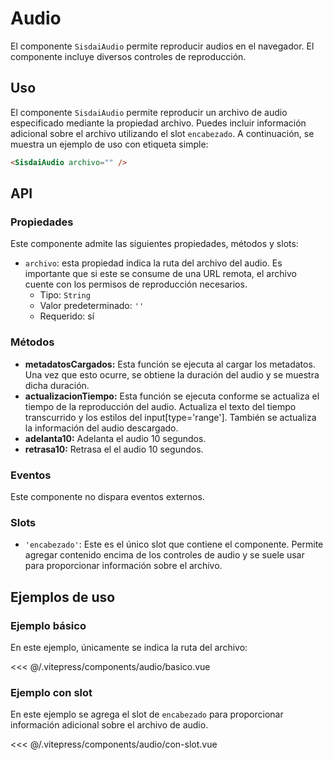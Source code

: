 <script setup>
import EjemploBasico from "../../.vitepress/components/audio/basico.vue";
import EjemploConSlot from "../../.vitepress/components/audio/con-slot.vue";
</script>

# Audio

El componente `SisdaiAudio` permite reproducir audios en el navegador. El componente incluye diversos controles de reproducción.

<section id="uso">

## Uso

El componente `SisdaiAudio` permite reproducir un archivo de audio especificado mediante la propiedad archivo. Puedes incluir información adicional sobre el archivo utilizando el slot `encabezado`. A continuación, se muestra un ejemplo de uso con etiqueta simple:

```html
<SisdaiAudio archivo="" />
```

</section>

<section id="api">

## API

### Propiedades

Este componente admite las siguientes propiedades, métodos y slots:

- `archivo`: esta propiedad indica la ruta del archivo del audio. Es importante que si este se consume de una URL remota, el archivo cuente con los permisos de reproducción necesarios.
  - Tipo: `String`
  - Valor predeterminado: `''`
  - Requerido: sí

### Métodos

- **metadatosCargados:**
  Esta función se ejecuta al cargar los metadatos. Una vez que esto ocurre, se obtiene la duración del audio y se muestra dicha duración.
- **actualizacionTiempo:**
  Esta función se ejecuta conforme se actualiza el tiempo de la reproducción del audio. Actualiza el texto del tiempo transcurrido y los estilos del input[type='range']. También se actualiza la información del audio descargado.
- **adelanta10:**
  Adelanta el audio 10 segundos.
- **retrasa10:**
  Retrasa el el audio 10 segundos.

### Eventos

Este componente no dispara eventos externos.

### Slots

- `'encabezado'`: Este es el único slot que contiene el componente. Permite agregar contenido encima de los controles de audio y se suele usar para proporcionar información sobre el archivo.

</section>

<section id="ejemplos">

## Ejemplos de uso

### Ejemplo básico

En este ejemplo, únicamente se indica la ruta del archivo:

<!-- <UtilsEjemploDoc ruta="audio/basico.vue"/> -->
<EjemploBasico />
<<< @/.vitepress/components/audio/basico.vue

### Ejemplo con slot

En este ejemplo se agrega el slot de `encabezado` para proporcionar información adicional sobre el archivo de audio.

<!-- <utils-ejemplo-doc ruta="audio/con-slot.vue"/> -->
<EjemploConSlot />
<<< @/.vitepress/components/audio/con-slot.vue

</section>
